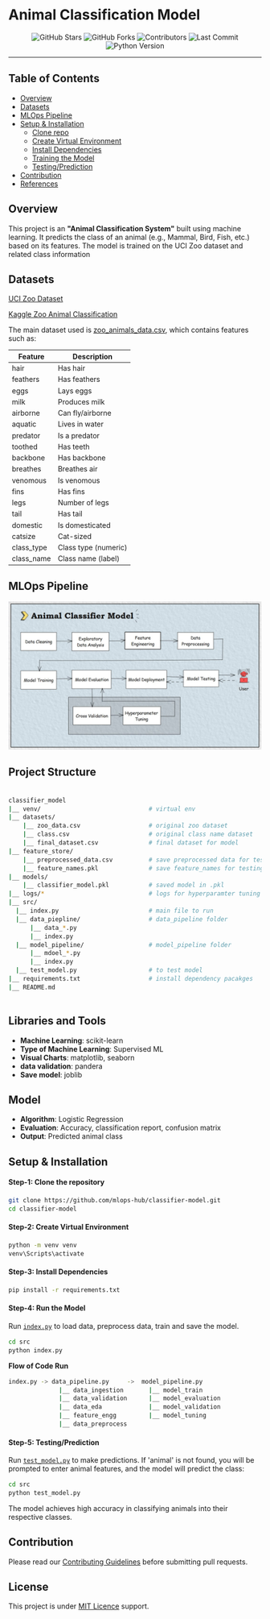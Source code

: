 # Animal Classification Model

<div align="center">
  <img src="https://img.shields.io/github/stars/mlops-hub/classifier-model.svg?style=for-the-badge" alt="GitHub Stars" />
  <img src="https://img.shields.io/github/forks/mlops-hub/classifier-model.svg?style=for-the-badge" alt="GitHub Forks" />
  <img src="https://img.shields.io/github/contributors/mlops-hub/classifier-model.svg?style=for-the-badge" alt="Contributors" />
  <img src="https://img.shields.io/github/last-commit/mlops-hub/classifier-model/main.svg?style=for-the-badge" alt="Last Commit" />
  <img src="https://img.shields.io/badge/python-3.12.x-blue?style=for-the-badge" alt="Python Version" />
</div>

<hr />


## Table of Contents

- [Overview](#overview)
- [Datasets](#datasets)
- [MLOps Pipeline](#mlops-pipeline)
- [Setup & Installation](#setup--installation)
    - [Clone repo](#step-1-clone-the-repository)
    - [Create Virtual Environment](#step-2-create-virtual-environment)
    - [Install Dependencies](#step-3-install-dependencies)
    - [Training the Model](#step-4-training-the-model)
    - [Testing/Prediction](#step-5-testingprediction)
- [Contribution](#contribution)
- [References](#references)


## Overview

This project is an **"Animal Classification System"** built using machine learning. It predicts the class of an animal (e.g., Mammal, Bird, Fish, etc.) based on its features. The model is trained on the UCI Zoo dataset and related class information


## Datasets

[UCI Zoo Dataset](https://archive.ics.uci.edu/dataset/111/zoo)

[Kaggle Zoo Animal Classification](https://www.kaggle.com/datasets/uciml/zoo-animal-classification/data)


The main dataset used is [zoo_animals_data.csv](./zoo_animals_data.csv), which contains features such as:


| Feature      | Description           |
|--------------|-----------------------|
| hair         | Has hair              |
| feathers     | Has feathers          |
| eggs         | Lays eggs             |
| milk         | Produces milk         |
| airborne     | Can fly/airborne      |
| aquatic      | Lives in water        |
| predator     | Is a predator         |
| toothed      | Has teeth             |
| backbone     | Has backbone          |
| breathes     | Breathes air          |
| venomous     | Is venomous           |
| fins         | Has fins              |
| legs         | Number of legs        |
| tail         | Has tail              |
| domestic     | Is domesticated       |
| catsize      | Cat-sized             |
| class_type   | Class type (numeric)  |
| class_name   | Class name (label)    |


## MLOps Pipeline

<img src="./assets//classifier-arch-new.jpg" alt="mlops architecture" />


## Project Structure

```bash

classifier_model
|__ venv/                              # virtual env
|__ datasets/
    |__ zoo_data.csv                   # original zoo dataset
    |__ class.csv                      # original class name dataset
    |__ final_dataset.csv              # final dataset for model
|__ feature_store/
    |__ preprocessed_data.csv          # save preprocessed data for testing
    |__ feature_names.pkl              # save feature_names for testing
|__ models/
    |__ classifier_model.pkl           # saved model in .pkl
|__ logs/*                             # logs for hyperparamter tuning values
|__ src/
  |__ index.py                         # main file to run
  |__ data_piepline/                   # data_pipeline folder
      |__ data_*.py
      |__ index.py
  |__ model_pipeline/                  # model_pipeline folder
      |__ mdoel_*.py
      |__ index.py
  |__ test_model.py                    # to test model
|__ requirements.txt                   # install dependency pacakges
|__ README.md     
                 
```


## Libraries and Tools

- **Machine Learning**: scikit-learn
- **Type of Machine Learning**: Supervised ML
- **Visual Charts**: matplotlib, seaborn
- **data validation**: pandera
- **Save model**: joblib


## Model

- **Algorithm**: Logistic Regression 
- **Evaluation**: Accuracy, classification report, confusion matrix
- **Output**: Predicted animal class



## Setup & Installation

#### Step-1: Clone the repository

```bash
git clone https://github.com/mlops-hub/classifier-model.git
cd classifier-model
```

#### Step-2: Create Virtual Environment

```bash
python -m venv venv
venv\Scripts\activate
```

#### Step-3: Install Dependencies

```bash
pip install -r requirements.txt
```

#### Step-4: Run the Model

Run [`index.py`](./src/index.py) to load data, preprocess data, train and save the model.

```bash
cd src
python index.py
```

**Flow of Code Run**

```bash
index.py -> data_pipeline.py     ->  model_pipeline.py
              |__ data_ingestion       |__ model_train
              |__ data_validation      |__ model_evaluation
              |__ data_eda             |__ model_validation
              |__ feature_engg         |__ model_tuning
              |__ data_preprocess

```

#### Step-5: Testing/Prediction

Run [`test_model.py`](./src/test_model.py) to make predictions. If 'animal' is not found, you will be prompted to enter animal features, and the model will predict the class:

```bash
cd src
python test_model.py
```

The model achieves high accuracy in classifying animals into their respective classes.


## Contribution

Please read our [Contributing Guidelines](CONTRIBUTION.md) before submitting pull requests.


## License
This project is under [MIT Licence](LICENCE) support.
